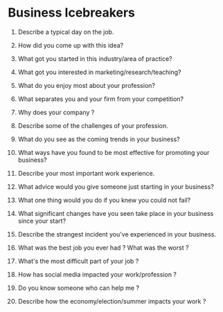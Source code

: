 # Business Icebreakers

1. Describe a typical day on the job.

2. How did you come up with this idea?

3. What got you started in this industry/area of practice?

4. What got you interested in marketing/research/teaching?

5. What do you enjoy most about your profession?

6. What separates you and your firm from your competition?

7. Why does your company ?

8. Describe some of the challenges of your profession.

9. What do you see as the coming trends in your business?

10. What ways have you found to be most effective for promoting your business?

11. Describe your most important work experience.

12. What advice would you give someone just starting in your business?

13. What one thing would you do if you knew you could not fail?

14. What significant changes have you seen take place in your business since your start?

15. Describe the strangest incident you’ve experienced in your business.

16. What was the best job you ever had ? What was the worst ?

17. What's the most difficult part of your job ?

18. How has social media impacted your work/profession ?

19. Do you know someone who can help me ?

20. Describe how the economy/election/summer impacts your work ?
